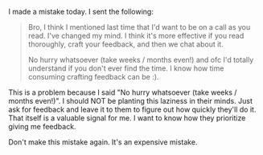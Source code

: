 I made a mistake today. I sent the following:

> Bro, I think I mentioned last time that I'd want to be on a call as you read. I've changed my mind. I think it's more effective if you read thoroughly, craft your feedback, and then we chat about it. 
> 
> No hurry whatsoever (take weeks / months even!) and ofc I'd totally understand if you don't ever find the time. I know how time consuming crafting feedback can be :).

This is a problem because I said "No hurry whatsoever (take weeks / months even!)". I should NOT be planting this laziness in their minds. Just ask for feedback and leave it to them to figure out how quickly they'll do it. That itself is a valuable signal for me. I want to know how they prioritize giving me feedback.

Don't make this mistake again. It's an expensive mistake.